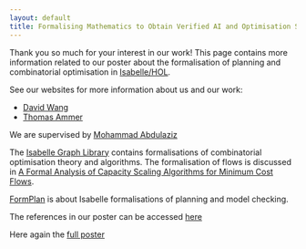 ```yaml
---
layout: default
title: Formalising Mathematics to Obtain Verified AI and Optimisation Software
---
```

Thank you so much for your interest in our work! This page contains more information related to our poster about the formalisation of planning and combinatorial optimisation in [Isabelle/HOL](https://isabelle.in.tum.de/).

See our websites for more information about us and our work:
* [David Wang](https://david-wang.at/)
* [Thomas Ammer](https://toamme.github.io/)

We are supervised by [Mohammad Abdulaziz](https://mabdula.github.io/)

The [Isabelle Graph Library](https://github.com/mabdula/Isabelle-Graph-Library) contains formalisations of combinatorial optimisation theory and algorithms. The formalisation of flows is discussed in [A Formal Analysis of Capacity Scaling Algorithms for Minimum Cost Flows](https://drops.dagstuhl.de/entities/document/10.4230/LIPIcs.ITP.2024.3).

[FormPlan](https://formplan.github.io/) is about Isabelle formalisations of planning and model checking.

The references in our poster can be accessed [here](poster_references.pdf)

Here again the [full poster](full_poster.pdf)


